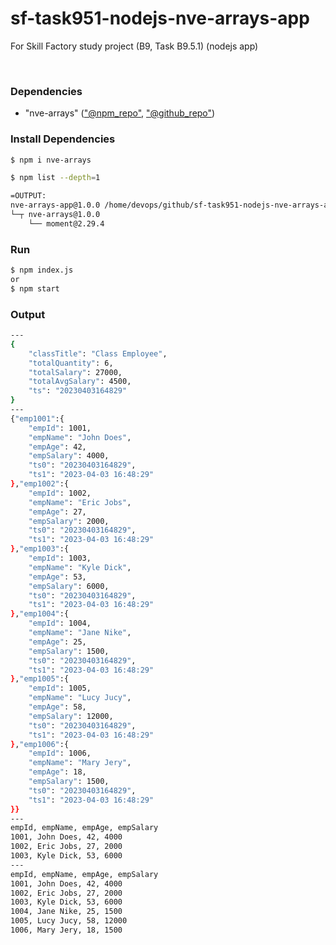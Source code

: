 # sf-task951-nodejs-nve-arrays-app
For Skill Factory study project (B9, Task B9.5.1) (nodejs app)

<br>

### Dependencies

* "nve-arrays" (["@npm_repo"](https://www.npmjs.com/package/nve-arrays), ["@github_repo"](https://github.com/VictorNuzhdin/sf-task951-nodejs-nve-arrays-package))

### Install Dependencies

```bash
$ npm i nve-arrays

$ npm list --depth=1

=OUTPUT:
nve-arrays-app@1.0.0 /home/devops/github/sf-task951-nodejs-nve-arrays-app
└─┬ nve-arrays@1.0.0
    └── moment@2.29.4
```

### Run

```bash
$ npm index.js
or 
$ npm start
```

### Output
```bash
---
{
    "classTitle": "Class Employee",
    "totalQuantity": 6,
    "totalSalary": 27000,
    "totalAvgSalary": 4500,
    "ts": "20230403164829"
}
---
{"emp1001":{
    "empId": 1001,
    "empName": "John Does",
    "empAge": 42,
    "empSalary": 4000,
    "ts0": "20230403164829",
    "ts1": "2023-04-03 16:48:29"
},"emp1002":{
    "empId": 1002,
    "empName": "Eric Jobs",
    "empAge": 27,
    "empSalary": 2000,
    "ts0": "20230403164829",
    "ts1": "2023-04-03 16:48:29"
},"emp1003":{
    "empId": 1003,
    "empName": "Kyle Dick",
    "empAge": 53,
    "empSalary": 6000,
    "ts0": "20230403164829",
    "ts1": "2023-04-03 16:48:29"
},"emp1004":{
    "empId": 1004,
    "empName": "Jane Nike",
    "empAge": 25,
    "empSalary": 1500,
    "ts0": "20230403164829",
    "ts1": "2023-04-03 16:48:29"
},"emp1005":{
    "empId": 1005,
    "empName": "Lucy Jucy",
    "empAge": 58,
    "empSalary": 12000,
    "ts0": "20230403164829",
    "ts1": "2023-04-03 16:48:29"
},"emp1006":{
    "empId": 1006,
    "empName": "Mary Jery",
    "empAge": 18,
    "empSalary": 1500,
    "ts0": "20230403164829",
    "ts1": "2023-04-03 16:48:29"
}}
---
empId, empName, empAge, empSalary
1001, John Does, 42, 4000
1002, Eric Jobs, 27, 2000
1003, Kyle Dick, 53, 6000
---
empId, empName, empAge, empSalary
1001, John Does, 42, 4000
1002, Eric Jobs, 27, 2000
1003, Kyle Dick, 53, 6000
1004, Jane Nike, 25, 1500
1005, Lucy Jucy, 58, 12000
1006, Mary Jery, 18, 1500
```